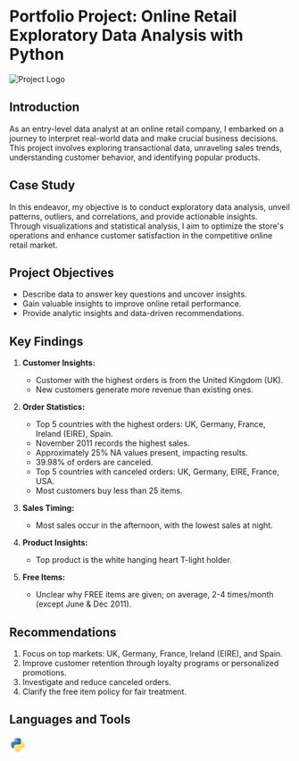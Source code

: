 # Portfolio Project: Online Retail Exploratory Data Analysis with Python
![Project Logo](https://d2o2utebsixu4k.cloudfront.net/media/images/3a2daf59-b87d-453e-871c-070e4656267e.jpg)

## Introduction
As an entry-level data analyst at an online retail company, I embarked on a journey to interpret real-world data and make crucial business decisions. This project involves exploring transactional data, unraveling sales trends, understanding customer behavior, and identifying popular products.

## Case Study
In this endeavor, my objective is to conduct exploratory data analysis, unveil patterns, outliers, and correlations, and provide actionable insights. Through visualizations and statistical analysis, I aim to optimize the store's operations and enhance customer satisfaction in the competitive online retail market.

## Project Objectives
- Describe data to answer key questions and uncover insights.
- Gain valuable insights to improve online retail performance.
- Provide analytic insights and data-driven recommendations.

## Key Findings

1. **Customer Insights:**
   - Customer with the highest orders is from the United Kingdom (UK).
   - New customers generate more revenue than existing ones.

2. **Order Statistics:**
   - Top 5 countries with the highest orders: UK, Germany, France, Ireland (EIRE), Spain.
   - November 2011 records the highest sales.
   - Approximately 25% NA values present, impacting results.
   - 39.98% of orders are canceled.
   - Top 5 countries with canceled orders: UK, Germany, EIRE, France, USA.
   - Most customers buy less than 25 items.

3. **Sales Timing:**
   - Most sales occur in the afternoon, with the lowest sales at night.

4. **Product Insights:**
   - Top product is the white hanging heart T-light holder.

5. **Free Items:**
   - Unclear why FREE items are given; on average, 2-4 times/month (except June & Dec 2011).


## Recommendations
1. Focus on top markets: UK, Germany, France, Ireland (EIRE), and Spain.
2. Improve customer retention through loyalty programs or personalized promotions.
3. Investigate and reduce canceled orders.
4. Clarify the free item policy for fair treatment.

## Languages and Tools
<img src="https://raw.githubusercontent.com/devicons/devicon/master/icons/python/python-original.svg" alt="Python" width="30" height="30">

